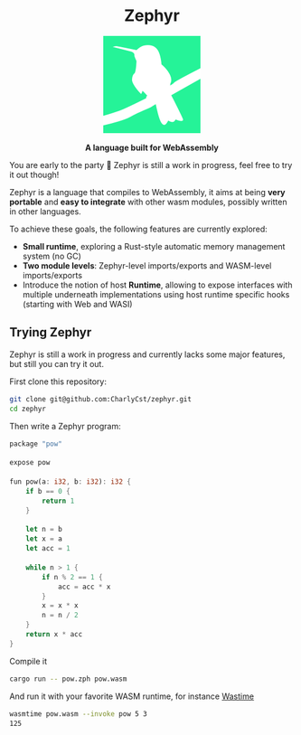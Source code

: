 <div align="center">

<h1>Zephyr</h1>

<div align="center">
  <img src="./assets/zephyr.png"/>
</div>

<strong>A language built for WebAssembly</strong>

</div>

You are early to the party 🎉 Zephyr is still a work in progress, feel free to try it out though!

Zephyr is a language that compiles to WebAssembly, it aims at being **very portable** and **easy to integrate** with other wasm modules, possibly written in other languages.

To achieve these goals, the following features are currently explored:

- **Small runtime**, exploring a Rust-style automatic memory management system (no GC)
- **Two module levels**: Zephyr-level imports/exports and WASM-level imports/exports
- Introduce the notion of host **Runtime**, allowing to expose interfaces with multiple underneath implementations using host runtime specific hooks (starting with Web and WASI)

## Trying Zephyr

Zephyr is still a work in progress and currently lacks some major features, but still you can try it out.

First clone this repository:

```bash
git clone git@github.com:CharlyCst/zephyr.git
cd zephyr 
```

Then write a Zephyr program:

```rust
package "pow"

expose pow 

fun pow(a: i32, b: i32): i32 {
    if b == 0 {
        return 1
    }

    let n = b
    let x = a
    let acc = 1

    while n > 1 {
        if n % 2 == 1 {
            acc = acc * x
        }
        x = x * x
        n = n / 2
    }
    return x * acc
}
```

Compile it

```bash
cargo run -- pow.zph pow.wasm
```

And run it with your favorite WASM runtime, for instance [Wastime](https://github.com/bytecodealliance/wasmtime)

```bash
wasmtime pow.wasm --invoke pow 5 3
125
```


